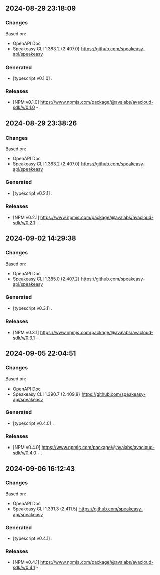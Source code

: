 


## 2024-08-29 23:18:09
### Changes
Based on:
- OpenAPI Doc  
- Speakeasy CLI 1.383.2 (2.407.0) https://github.com/speakeasy-api/speakeasy
### Generated
- [typescript v0.1.0] .
### Releases
- [NPM v0.1.0] https://www.npmjs.com/package/@avalabs/avacloud-sdk/v/0.1.0 - .

## 2024-08-29 23:38:26
### Changes
Based on:
- OpenAPI Doc  
- Speakeasy CLI 1.383.2 (2.407.0) https://github.com/speakeasy-api/speakeasy
### Generated
- [typescript v0.2.1] .
### Releases
- [NPM v0.2.1] https://www.npmjs.com/package/@avalabs/avacloud-sdk/v/0.2.1 - .

## 2024-09-02 14:29:38
### Changes
Based on:
- OpenAPI Doc  
- Speakeasy CLI 1.385.0 (2.407.2) https://github.com/speakeasy-api/speakeasy
### Generated
- [typescript v0.3.1] .
### Releases
- [NPM v0.3.1] https://www.npmjs.com/package/@avalabs/avacloud-sdk/v/0.3.1 - .

## 2024-09-05 22:04:51
### Changes
Based on:
- OpenAPI Doc  
- Speakeasy CLI 1.390.7 (2.409.8) https://github.com/speakeasy-api/speakeasy
### Generated
- [typescript v0.4.0] .
### Releases
- [NPM v0.4.0] https://www.npmjs.com/package/@avalabs/avacloud-sdk/v/0.4.0 - .

## 2024-09-06 16:12:43
### Changes
Based on:
- OpenAPI Doc  
- Speakeasy CLI 1.391.3 (2.411.5) https://github.com/speakeasy-api/speakeasy
### Generated
- [typescript v0.4.1] .
### Releases
- [NPM v0.4.1] https://www.npmjs.com/package/@avalabs/avacloud-sdk/v/0.4.1 - .